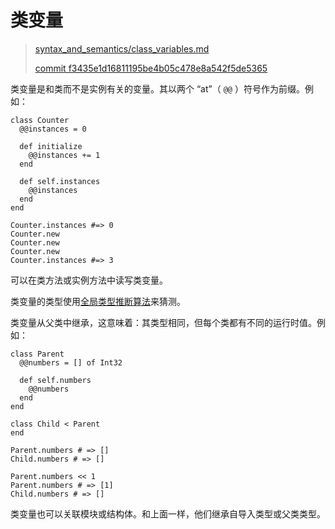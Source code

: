 # 类变量

> [syntax_and_semantics/class_variables.md][class_variables]
>
> [commit f3435e1d16811195be4b05c478e8a542f5de5365][commit]

[class_variables]: https://github.com/crystal-lang/crystal-book/blob/master/syntax_and_semantics/class_variables.md
[commit]: https://github.com/crystal-lang/crystal-book/commit/f3435e1d16811195be4b05c478e8a542f5de5365

类变量是和类而不是实例有关的变量。其以两个 “at”（ `@@` ）符号作为前缀。例如：

```crystal
class Counter
  @@instances = 0

  def initialize
    @@instances += 1
  end

  def self.instances
    @@instances
  end
end

Counter.instances #=> 0
Counter.new
Counter.new
Counter.new
Counter.instances #=> 3
```

可以在类方法或实例方法中读写类变量。

类变量的类型使用[全局类型推断算法](type_inference.html)来猜测。

类变量从父类中继承，这意味着：其类型相同，但每个类都有不同的运行时值。例如：

```crystal
class Parent
  @@numbers = [] of Int32

  def self.numbers
    @@numbers
  end
end

class Child < Parent
end

Parent.numbers # => []
Child.numbers # => []

Parent.numbers << 1
Parent.numbers # => [1]
Child.numbers # => []
```

类变量也可以关联模块或结构体。和上面一样，他们继承自导入类型或父类类型。
